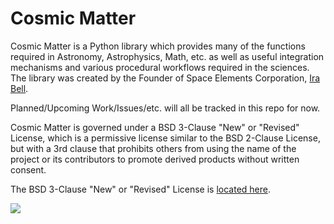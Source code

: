 # Cosmic Matter

Cosmic Matter is a Python library which provides many of the functions required in Astronomy, Astrophysics, Math, etc. as well as useful integration mechanisms and various procedural workflows required in the sciences. The library was created by the Founder of Space Elements Corporation, [Ira Bell](https://github.com/IraLeeBell). 

Planned/Upcoming Work/Issues/etc. will all be tracked in this repo for now. 

Cosmic Matter is governed under a BSD 3-Clause "New" or "Revised" License, which is a permissive license similar to the BSD 2-Clause License, but with a 3rd clause that prohibits others from using the name of the project or its contributors to promote derived products without written consent.

The BSD 3-Clause "New" or "Revised" License is [located here](https://github.com/SpaceElements/spacepy/blob/main/LICENSE).

![](https://www.spaceelements.com/wp-content/uploads/2022/03/space-elements-square-logo.jpg)
